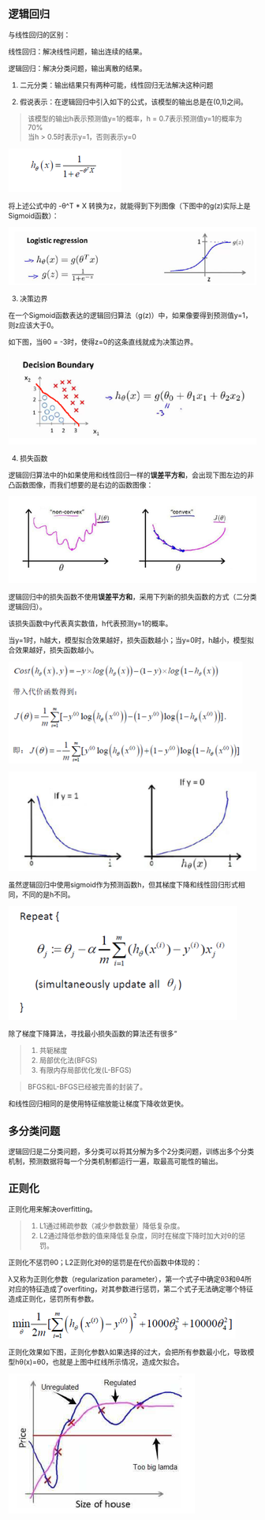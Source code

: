 ## 逻辑回归

与线性回归的区别：

线性回归：解决线性问题，输出连续的结果。

逻辑回归：解决分类问题，输出离散的结果。

1. 二元分类：输出结果只有两种可能，线性回归无法解决这种问题

2. 假说表示：在逻辑回归中引入如下的公式，该模型的输出总是在(0,1)之间。
> 该模型的输出h表示预测值y=1的概率，h = 0.7表示预测值y=1的概率为70%<br>
> 当h > 0.5时表示y=1，否则表示y=0<br>

![逻辑回归算法1](img/逻辑回归算法1.png)

将上述公式中的 -θ^T * X 转换为z，就能得到下列图像（下图中的g(z)实际上是Sigmoid函数）：

![逻辑回归算法3](img/逻辑回归算法3.png)

3. 决策边界

在一个Sigmoid函数表达的逻辑回归算法（g(z)）中，如果像要得到预测值y=1，则z应该大于0。

如下图，当θ0 = -3时，使得z=0的这条直线就成为决策边界。

![决策边界](img/决策边界.png)

4. 损失函数

逻辑回归算法中的h如果使用和线性回归一样的**误差平方和**，会出现下图左边的非凸函数图像，而我们想要的是右边的函数图像：

![逻辑回归的损失函数](img/逻辑回归的损失函数.png)

逻辑回归中的损失函数不使用**误差平方和**，采用下列新的损失函数的方式（二分类逻辑回归）。

该损失函数中y代表真实数值，h代表预测y=1的概率。

当y=1时，h越大，模型拟合效果越好，损失函数越小；当y=0时，h越小，模型拟合效果越好，损失函数越小。

![二分类逻辑回归](img/二分类逻辑回归损失函数1.png)

![二分类逻辑回归](img/二分类逻辑回归损失函数2.png)

虽然逻辑回归中使用sigmoid作为预测函数h，但其梯度下降和线性回归形式相同，不同的是h不同。

![逻辑回归梯度下降](img/逻辑回归梯度下降.png)

除了梯度下降算法，寻找最小损失函数的算法还有很多“
> 1. 共轭梯度
> 2. 局部优化法(BFGS)
> 3. 有限内存局部优化发(L-BFGS)

> BFGS和L-BFGS已经被完善的封装了。

和线性回归相同的是使用特征缩放能让梯度下降收敛更快。

## 多分类问题

逻辑回归是二分类问题，多分类可以将其分解为多个2分类问题，训练出多个分类机制，预测数据将每一个分类机制都运行一遍，取最高可能性的输出。

## 正则化

正则化用来解决overfitting。

> 1. L1通过稀疏参数（减少参数数量）降低复杂度。
> 2. L2通过降低参数的值来降低复杂度，同时在梯度下降时加大对θ的惩罚。

正则化不惩罚θ0；L2正则化对θ的惩罚是在代价函数中体现的：

λ又称为正则化参数（regularization parameter），第一个式子中确定θ3和θ4所对应的特征造成了overfiting，对其参数进行惩罚，第二个式子无法确定哪个特征造成正则化，惩罚所有参数。

![正则化惩罚参数](img/正则化惩罚参数.png)

正则化效果如下图，正则化参数λ如果选择的过大，会把所有参数最小化，导致模型hθ(x)=θ0，也就是上图中红线所示情况，造成欠拟合。

![正则化效果](img/正则化效果.png)

